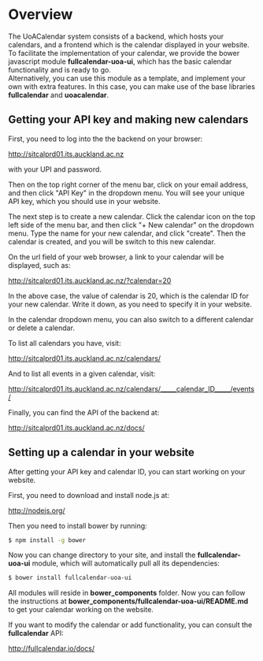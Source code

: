 Overview
========

The UoACalendar system consists of a backend, which hosts your calendars, and a frontend which is the calendar displayed in your website.
To facilitate the implementation of your calendar, we provide the bower javascript module **fullcalendar-uoa-ui**, which has the basic calendar functionality and is ready to go.  
Alternatively, you can use this module as a template, and implement your own with extra features.  In this case, you can make use of the base libraries **fullcalendar** and **uoacalendar**.

Getting your API key and making new calendars
---------------------------------------------

First, you need to log into the the backend on your browser:

http://sitcalprd01.its.auckland.ac.nz

with your UPI and password.

Then on the top right corner of the menu bar, click on your email address, and then click "API Key" in the dropdown menu. 
You will see your unique API key, which you should use in your website.

The next step is to create a new calendar.  Click the calendar icon on the top left side of the menu bar, and then click  "+ New calendar" on the dropdown menu.
Type the name for your new calendar, and click "create".  Then the calendar is created, and you will be switch to this new calendar.

On the url field of your web browser, a link to your calendar will be displayed, such as:

http://sitcalprd01.its.auckland.ac.nz/?calendar=20

In the above case, the value of calendar is 20, which is the calendar ID for your new calendar.  Write it down, as you need to specify it in your website.

In the calendar dropdown menu, you can also switch to a different calendar or delete a calendar.

To list all calendars you have, visit:

http://sitcalprd01.its.auckland.ac.nz/calendars/

And to list all events in a given calendar, visit:

http://sitcalprd01.its.auckland.ac.nz/calendars/_____calendar_ID_____/events/

Finally, you can find the API of the backend at:

http://sitcalprd01.its.auckland.ac.nz/docs/


Setting up a calendar in your website
-------------------------------------

After getting your API key and calendar ID, you can start working on your website.
 
First, you need to download and install node.js at:

http://nodejs.org/

Then you need to install bower by running:

```bash
$ npm install -g bower
```

Now you can change directory to your site, and install the **fullcalendar-uoa-ui** module, which will automatically pull all its dependencies:

```bash
$ bower install fullcalendar-uoa-ui
```

All modules will reside in **bower_components** folder.  Now you can follow the instructions at **bower_components/fullcalendar-uoa-ui/README.md** to
get your calendar working on the website.

If you want to modify the calendar or add functionality, you can consult the **fullcalendar** API:

http://fullcalendar.io/docs/